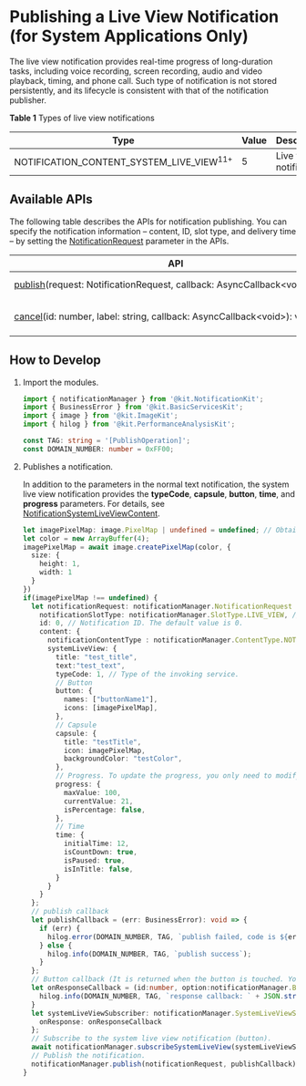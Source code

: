 # Publishing a Live View Notification (for System Applications Only)

The live view notification provides real-time progress of long-duration tasks, including voice recording, screen recording, audio and video playback, timing, and phone call. Such type of notification is not stored persistently, and its lifecycle is consistent with that of the notification publisher.

**Table 1** Types of live view notifications

| Type                                                  | Value| Description               |
| ------------------------------------------------------ | --- | ------------------ |
| NOTIFICATION_CONTENT_SYSTEM_LIVE_VIEW<sup>11+</sup>    | 5  | Live view notification.   |

## Available APIs

The following table describes the APIs for notification publishing. You can specify the notification information – content, ID, slot type, and delivery time – by setting the [NotificationRequest](../reference/apis-notification-kit/js-apis-inner-notification-notificationRequest.md#notificationrequest) parameter in the APIs.  

| **API**| **Description**|
| -------- | -------- |
| [publish](../reference/apis-notification-kit/js-apis-notificationManager.md#notificationmanagerpublish)(request:&nbsp;NotificationRequest,&nbsp;callback:&nbsp;AsyncCallback&lt;void&gt;):&nbsp;void | Publishes a notification.                |
| [cancel](../reference/apis-notification-kit/js-apis-notificationManager.md#notificationmanagercancel)(id:&nbsp;number,&nbsp;label:&nbsp;string,&nbsp;callback:&nbsp;AsyncCallback&lt;void&gt;):&nbsp;void | Cancels a specified notification.     |


## How to Develop

1. Import the modules.
   
   ```ts
   import { notificationManager } from '@kit.NotificationKit';
   import { BusinessError } from '@kit.BasicServicesKit';
   import { image } from '@kit.ImageKit';
   import { hilog } from '@kit.PerformanceAnalysisKit';

   const TAG: string = '[PublishOperation]';
   const DOMAIN_NUMBER: number = 0xFF00;
   ```

2. Publishes a notification.

   In addition to the parameters in the normal text notification, the system live view notification provides the **typeCode**, **capsule**, **button**, **time**, and **progress** parameters. For details, see [NotificationSystemLiveViewContent](../reference/apis-notification-kit/js-apis-inner-notification-notificationContent.md#notificationsystemliveviewcontent).
     
      ```ts
      let imagePixelMap: image.PixelMap | undefined = undefined; // Obtain the image pixel map information.
      let color = new ArrayBuffer(4);
      imagePixelMap = await image.createPixelMap(color, {
        size: {
          height: 1,
          width: 1
        }
      })
      if(imagePixelMap !== undefined) {
        let notificationRequest: notificationManager.NotificationRequest = {
          notificationSlotType: notificationManager.SlotType.LIVE_VIEW, // Live view
          id: 0, // Notification ID. The default value is 0.
          content: {
            notificationContentType : notificationManager.ContentType.NOTIFICATION_CONTENT_SYSTEM_LIVE_VIEW,
            systemLiveView: {
              title: "test_title",
              text:"test_text",
              typeCode: 1, // Type of the invoking service.
              // Button
              button: {
                names: ["buttonName1"],
                icons: [imagePixelMap],
              },
              // Capsule
              capsule: {
                title: "testTitle",
                icon: imagePixelMap,
                backgroundColor: "testColor",
              },
              // Progress. To update the progress, you only need to modify the progress value and publish the notification again.
              progress: {
                maxValue: 100,
                currentValue: 21,
                isPercentage: false,
              },
              // Time
              time: {
                initialTime: 12,
                isCountDown: true,
                isPaused: true,
                isInTitle: false,
              }
            }
          }
        };
        // publish callback
        let publishCallback = (err: BusinessError): void => {
          if (err) {
            hilog.error(DOMAIN_NUMBER, TAG, `publish failed, code is ${err.code}, message is ${err.message}`);
          } else {
            hilog.info(DOMAIN_NUMBER, TAG, `publish success`);
          }
        };
        // Button callback (It is returned when the button is touched. You can determine how to process the callback.)
        let onResponseCallback = (id:number, option:notificationManager.ButtonOptions) => {
          hilog.info(DOMAIN_NUMBER, TAG, `response callback: ` + JSON.stringify(option) + `notificationId` + id);
        }
        let systemLiveViewSubscriber: notificationManager.SystemLiveViewSubscriber  = {
          onResponse: onResponseCallback
        };
        // Subscribe to the system live view notification (button).
        await notificationManager.subscribeSystemLiveView(systemLiveViewSubscriber);
        // Publish the notification.
        notificationManager.publish(notificationRequest, publishCallback);
      }
      ```
